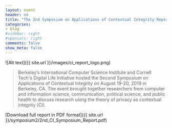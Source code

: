 ```yaml
---
layout: event
header: no
title: "The 2nd Symposium on Applications of Contextual Integrity Report"
categories:
- blog
#sidebar: right
#sponsors: right
comments: false
show_meta: false
---
```


![Alt text]({{ site.url }}/images/ci_report_logo.png)

>  Berkeley’s International Computer Science Institute and Cornell Tech's Digital Life Initiative hosted the Second Symposium on Applications of Contextual Integrity on August 19-20, 2019 in Berkeley, CA. The event brought together researchers from computer and information science, communication, political science, and public health to discuss research using the theory of privacy as contextual integrity (CI).

[Download full report in PDF format]({{ site.url }}/symposium2/2nd_CI_Symposium_Report.pdf)

<!-- A report of the program’s discussions has been created and is available: [The 2nd Symposium on Applications of Contextual Integrity Report](http://www.techpolicy.com/getattachment/Blog/Featured-Blog-Post/Symposium-on-Applications-of-Contextual-Integrity/Symposium-on-Applications-of-Contextual-Integrity-Report,-Sept-2018.pdf.aspx).

[Download full report in PDF format]({{ site.url }}/symposium2/2nd_CI_Symposium_Report.pdf)

Read the full post on [TAP ](http://www.techpolicy.com/Symposium-ApplicationsContextualIntegrityReport-GuestBlog.aspx)-->
